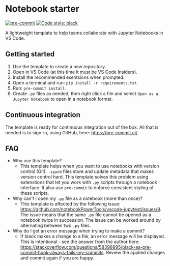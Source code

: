# Notebook starter

[![pre-commit](https://img.shields.io/badge/pre--commit-enabled-brightgreen?logo=pre-commit)](https://github.com/pre-commit/pre-commit) [![Code style: black](https://img.shields.io/badge/code%20style-black-000000.svg)](https://github.com/psf/black)

A lightweight template to help teams collaborate with Jupyter Notebooks in VS Code. 

## Getting started

1. Use the template to create a new repository.
2. Open in VS Code (at this time it must be VS Code Insiders).
3. Install the recommended exentsions when prompted.
4. Open a terminal and run: `pip install -r requirements.txt`.
5. Run: `pre-commit install`.
6. Create `.py` files as needed, then right click a file and select `Open as a Jupyter Notebook` to open in a notebook format.

## Continuous integration

The template is ready for continuous integration out of the box. All that is needed is to sign-in, using GitHub, here: https://pre-commit.ci/.

## FAQ

- Why use this template?
  - This template helps when you want to use notebooks with version control (Git). `.ipynb` files store and update metadata that makes version control hard. This template solves this problem using extenstions that let you work with `.py` scripts through a notebook interface. It also use `pre-commit` to enforce consistent styling of these scripts.
- Why can't I open my `.py` file as a notebook (more than once)?
  - This template is affected by the following issue: https://github.com/notebookPowerTools/vscode-jupytext/issues/9. The issue means that the same `.py` file cannot be opened as a notebook twice in succession. The issue can be worked around by alternating between two `.py` files.
- Why do I get an error message when trying to make a commit?
  - If black makes a change to a file, an error message will be displayed. This is intentional - see the answer from the author here: https://stackoverflow.com/questions/58398995/black-as-pre-commit-hook-always-fails-my-commits. Review the applied changes and commit again if you are happy.
